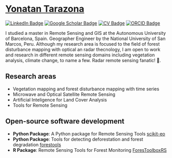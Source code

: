 # [Yonatan Tarazona]()

[![LinkedIn Badge](https://img.shields.io/badge/My-LinkedIn-blue)](https://www.linkedin.com/in/ytarazona09/)
[![Google Scholar Badge](https://img.shields.io/badge/Google-Scholar-red)](https://scholar.google.com/citations?user=xgqqI9cAAAAJ&hl=en)
[![CV Badge](https://img.shields.io/badge/My-Curriculum-green)]()
[![ORCID Badge](https://img.shields.io/badge/ORCID-ID-blue)](https://orcid.org/0000-0002-5208-1004)

I studied a master in Remote Sensing and GIS at the Autonomous University of Barcelona, Spain. Geographer Engineer by the National University of San Marcos, Peru. Although my research area is focused to the field of forest disturbance mapping with optical an radar thecnology, I am open to work and research in different remote sensing domains including vegetation analysis, climate change, to name a few. Radar remote sensing fanatic! :grimacing:.

## Research areas

- Vegetation mapping and forest disturbance mapping with time series
- Microwave and Optical Satellite Remote Sensing
- Artificial Inteligence for Land Cover Analysis
- Tools for Remote Sensing

## Open-source software development

- **Python Package**: A Python package for Remote Sensing Tools
 	[scikit-eo](https://github.com/yotarazona/scikit-eo)
- **Python Package**: Tools for detecting deforestation and forest degradation
 	[forestools](https://github.com/ytarazona/forestools)
- **R Package**: Remote Sensing Tools for Forest Monitoring
 	[ForesToolboxRS](https://github.com/ytarazona/ForesToolboxRS)



```python

```
